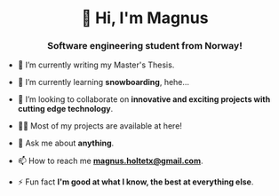 <h1 align="center">👋 Hi, I'm Magnus</h1>
<h3 align="center">Software engineering student from Norway!</h3>


- 🔭 I’m currently writing my Master's Thesis.

- 🌱 I’m currently learning **snowboarding**, hehe...

- 👯 I’m looking to collaborate on **innovative and exciting projects with cutting edge technology**.

- 👨‍💻 Most of my projects are available at here!

- 💬 Ask me about **anything**.

- 📫 How to reach me **magnus.holtetx@gmail.com**.

- ⚡ Fun fact **I'm good at what I know, the best at everything else**.

